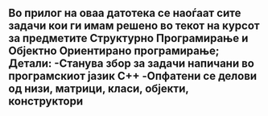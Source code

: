 Во прилог на оваа датотека се наоѓаат сите задачи кои
ги имам решено во текот на курсот за предметите 
Структурно Програмирање и Објектно Ориентирано програмирање;
Детали:
-Станува збор за задачи напичани во програмскиот јазик C++ 
-Опфатени се делови од низи, матрици, класи, објекти, конструктори
-
